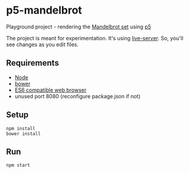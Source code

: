 # p5-mandelbrot
Playground project - rendering the [Mandelbrot set](https://en.wikipedia.org/wiki/Mandelbrot_set) using [p5](https://p5js.org/)

The project is meant for experimentation. It's using [live-server](https://www.npmjs.com/package/live-server). So, you'll see changes as you edit files.

## Requirements

* [Node](https://nodejs.org)
* [bower](https://bower.io/)
* [ES6 compatible web browser](http://kangax.github.io/compat-table/es6/)
* unused port 8080 (reconfigure package.json if not)

## Setup

    npm install
    bower install

## Run

    npm start

